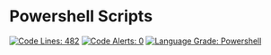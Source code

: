# Powershell Scripts


[![Code Lines: 482](https://img.shields.io/badge/Code%20Lines-482-blue?logo=powershell)]()
[![Code Alerts: 0](https://img.shields.io/badge/PSScriptAnalyzer%20Alerts-0-Green?logo=powershell)]()
[![Language Grade: Powershell](https://img.shields.io/badge/Code%20Quality:%20Powershell-A%2B-brightgreen?logo=powershell)]()
